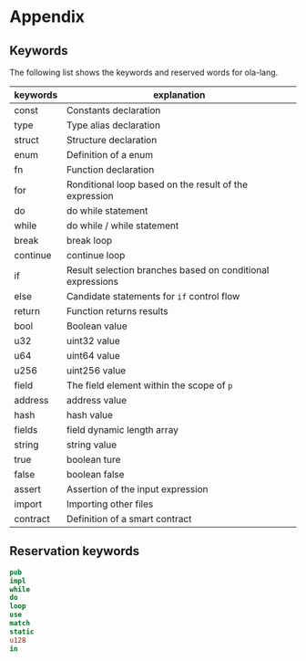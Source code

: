 # Appendix

## Keywords

The following list shows the keywords and reserved words for ola-lang.

| keywords | explanation                                                |
| -------- | ---------------------------------------------------------- |
| const    | Constants declaration                                      |
| type     | Type alias declaration                                     |
| struct   | Structure declaration                                      |
| enum     | Definition of a enum                                       |
| fn       | Function declaration                                       |
| for      | Ronditional loop based on the result of the expression     |
| do       | do while statement                                         |
| while    | do while / while statement                                 |
| break    | break loop                                                 |
| continue | continue loop                                              |
| if       | Result selection branches based on conditional expressions |
| else     | Candidate statements for `if` control flow                 |
| return   | Function returns results                                   |
| bool     | Boolean value                                              |
| u32      | uint32 value                                               |
| u64      | uint64 value                                               |
| u256     | uint256 value                                              |
| field    | The field element within the scope of `p`                  |
| address  | address value                                              |
| hash     | hash value                                                 |
| fields   | field dynamic length array                                 |
| string   | string value                                               |
| true     | boolean  ture                                              |
| false    | boolean  false                                             |
| assert   | Assertion of the input expression                          |
| import   | Importing other files                                      |
| contract | Definition of a smart contract                             |

## Reservation keywords

```rust
pub
impl
while
do
loop
use
match
static
u128
in
```
